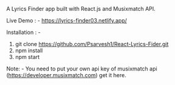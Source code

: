 A Lyrics Finder app built with React.js and Musixmatch API.

Live Demo : - https://lyrics-finder03.netlify.app/

Installation : -
1. git clone https://github.com/Psarvesh1/React-Lyrics-Fider.git
2. npm install
3. npm start

Note: - 
You need to put your own api key of musixmatch api (https://developer.musixmatch.com) get it here.
